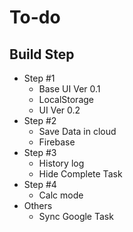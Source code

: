 # To-do
## Build Step
  * Step #1 
    * Base UI Ver 0.1 
    * LocalStorage 
    * UI Ver 0.2 
  * Step #2 
    * Save Data in cloud 
    * Firebase
  * Step #3
    * History log
    * Hide Complete Task
  * Step #4
    * Calc mode
  * Others
    * Sync Google Task